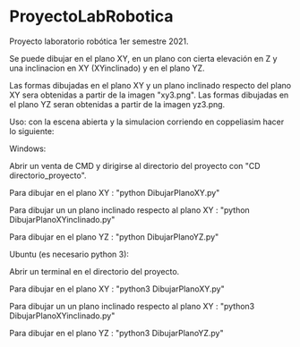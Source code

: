 # ProyectoLabRobotica
Proyecto laboratorio robótica 1er semestre 2021.

Se puede dibujar en el plano XY, en un plano con cierta elevación en Z y una inclinacion en XY (XYinclinado) y en el plano YZ.

Las formas dibujadas en el plano XY y un plano inclinado respecto del plano XY sera obtenidas a partir de la imagen "xy3.png".
Las formas dibujadas en el plano YZ seran obtenidas a partir de la imagen yz3.png.

Uso: con la escena abierta y la simulacion corriendo en coppeliasim hacer lo siguiente:

Windows:

Abrir un venta de CMD y dirigirse al directorio del proyecto con "CD directorio_proyecto".

Para dibujar en el plano XY : "python DibujarPlanoXY.py"

Para dibujar un un plano inclinado respecto al plano XY : "python DibujarPlanoXYinclinado.py"

Para dibujar en el plano YZ : "python DibujarPlanoYZ.py"


Ubuntu (es necesario python 3):

Abrir un terminal en el directorio del proyecto.

Para dibujar en el plano XY : "python3 DibujarPlanoXY.py"

Para dibujar un un plano inclinado respecto al plano XY : "python3 DibujarPlanoXYinclinado.py"

Para dibujar en el plano YZ : "python3 DibujarPlanoYZ.py"
